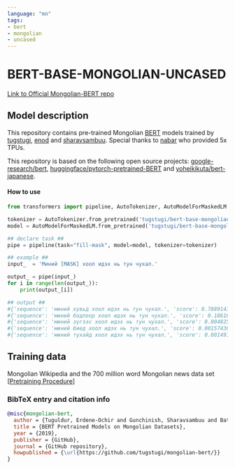 ```yaml
---
language: "mn"
tags:
- bert
- mongolian
- uncased
---
```


# BERT-BASE-MONGOLIAN-UNCASED
[Link to Official Mongolian-BERT repo](https://github.com/tugstugi/mongolian-bert)

## Model description
This repository contains pre-trained Mongolian [BERT](https://arxiv.org/abs/1810.04805) models trained by [tugstugi](https://github.com/tugstugi), [enod](https://github.com/enod) and [sharavsambuu](https://github.com/sharavsambuu).
Special thanks to [nabar](https://github.com/nabar) who provided 5x TPUs.

This repository is based on the following open source projects: [google-research/bert](https://github.com/google-research/bert/),
[huggingface/pytorch-pretrained-BERT](https://github.com/huggingface/pytorch-pretrained-BERT) and [yoheikikuta/bert-japanese](https://github.com/yoheikikuta/bert-japanese).

#### How to use

```python
from transformers import pipeline, AutoTokenizer, AutoModelForMaskedLM

tokenizer = AutoTokenizer.from_pretrained('tugstugi/bert-base-mongolian-uncased', use_fast=False)
model = AutoModelForMaskedLM.from_pretrained('tugstugi/bert-base-mongolian-uncased')

## declare task ##
pipe = pipeline(task="fill-mask", model=model, tokenizer=tokenizer)

## example ##
input_  = 'Миний [MASK] хоол идэх нь тун чухал.'

output_ = pipe(input_)
for i in range(len(output_)):
    print(output_[i])

## output ##
#{'sequence': 'миний хувьд хоол идэх нь тун чухал.', 'score': 0.7889143824577332, 'token': 126, 'token_str': 'хувьд'}
#{'sequence': 'миний бодлоор хоол идэх нь тун чухал.', 'score': 0.18616807460784912, 'token': 6106, 'token_str': 'бодлоор'}
#{'sequence': 'миний зүгээс хоол идэх нь тун чухал.', 'score': 0.004825591575354338, 'token': 761, 'token_str': 'зүгээс'}
#{'sequence': 'миний биед хоол идэх нь тун чухал.', 'score': 0.0015743684489279985, 'token': 3010, 'token_str': 'биед'}
#{'sequence': 'миний тухайд хоол идэх нь тун чухал.', 'score': 0.0014919431414455175, 'token': 1712, 'token_str': 'тухайд'}
```


## Training data
Mongolian Wikipedia and the 700 million word Mongolian news data set  [[Pretraining Procedure](https://github.com/tugstugi/mongolian-bert#pre-training)]

### BibTeX entry and citation info

```bibtex
@misc{mongolian-bert,
  author = {Tuguldur, Erdene-Ochir and Gunchinish, Sharavsambuu and Bataa, Enkhbold},
  title = {BERT Pretrained Models on Mongolian Datasets},
  year = {2019},
  publisher = {GitHub},
  journal = {GitHub repository},
  howpublished = {\url{https://github.com/tugstugi/mongolian-bert/}}
}
```
